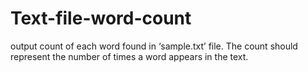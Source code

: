 # Text-file-word-count
output count of each word found in ‘sample.txt’ file. The count should represent the number of times a word appears in the text. 
